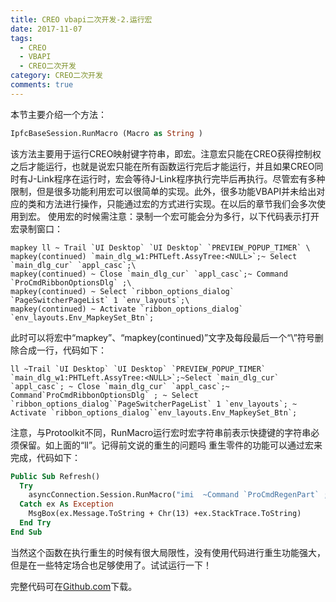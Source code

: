```yaml
---
title: CREO vbapi二次开发-2.运行宏
date: 2017-11-07
tags:
  - CREO
  - VBAPI
  - CREO二次开发
category: CREO二次开发
comments: true
---
```

本节主要介绍一个方法：

```vb
IpfcBaseSession.RunMacro (Macro as String )
```

该方法主要用于运行CREO映射键字符串，即宏。注意宏只能在CREO获得控制权之后才能运行，也就是说宏只能在所有函数运行完后才能运行，并且如果CREO同时有J-Link程序在运行时，宏会等待J-Link程序执行完毕后再执行。尽管宏有多种限制，但是很多功能利用宏可以很简单的实现。此外，很多功能VBAPI并未给出对应的类和方法进行操作，只能通过宏的方式进行实现。在以后的章节我们会多次使用到宏。
使用宏的时候需注意：录制一个宏可能会分为多行，以下代码表示打开宏录制窗口：

```
mapkey ll ~ Trail `UI Desktop` `UI Desktop` `PREVIEW_POPUP_TIMER` \
mapkey(continued) `main_dlg_w1:PHTLeft.AssyTree:<NULL>`;~ Select `main_dlg_cur` `appl_casc`;\
mapkey(continued) ~ Close `main_dlg_cur` `appl_casc`;~ Command `ProCmdRibbonOptionsDlg` ;\
mapkey(continued) ~ Select `ribbon_options_dialog` `PageSwitcherPageList` 1 `env_layouts`;\
mapkey(continued) ~ Activate `ribbon_options_dialog` `env_layouts.Env_MapkeySet_Btn`;
```

此时可以将宏中“mapkey”、“mapkey(continued)”文字及每段最后一个“\”符号删除合成一行，代码如下：

```
ll ~Trail `UI Desktop` `UI Desktop` `PREVIEW_POPUP_TIMER` `main_dlg_w1:PHTLeft.AssyTree:<NULL>`;~Select `main_dlg_cur` `appl_casc`; ~ Close `main_dlg_cur` `appl_casc`;~ Command`ProCmdRibbonOptionsDlg` ; ~ Select `ribbon_options_dialog``PageSwitcherPageList` 1 `env_layouts`; ~ Activate `ribbon_options_dialog``env_layouts.Env_MapkeySet_Btn`;
```

注意，与Protoolkit不同，RunMacro运行宏时宏字符串前表示快捷键的字符串必须保留。如上面的“ll”。记得前文说的重生的问题吗 重生零件的功能可以通过宏来完成，代码如下：

```vb
Public Sub Refresh()
  Try
    asyncConnection.Session.RunMacro("imi  ~Command `ProCmdRegenPart` ;")
  Catch ex As Exception
    MsgBox(ex.Message.ToString + Chr(13) +ex.StackTrace.ToString)
  End Try
End Sub
```

当然这个函数在执行重生的时候有很大局限性，没有使用代码进行重生功能强大，但是在一些特定场合也足够使用了。试试运行一下！

完整代码可在<a href="https://github.com/slacker-HD/creo_vbapi" target="_blank">Github.com</a>下载。
